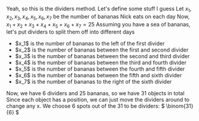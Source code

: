 Yeah, so this is the dividers method. Let's define some stuff I guess
Let $x_1, x_2, x_3, x_4, x_5, x_6, x_7$ be the number of bananas Nick eats on each day
Now, $x_1 + x_2 + x_3 + x_4 + x_5 + x_6 + x_7 = 25$
Assuming you have a sea of bananas, let's put dividers to split them off into different days

<ul>
<li> $x_1$ is the number of bananas to the left of the first divider
<li> $x_2$ is the number of bananas between the first and second divider
<li> $x_3$ is the number of bananas between the second and third divider
<li> $x_4$ is the number of bananas between the third and fourth divider
<li> $x_5$ is the number of bananas between the fourth and fifth divider
<li> $x_6$ is the number of bananas between the fifth and sixth divider
<li> $x_7$ is the number of bananas to the right of the sixth divider
</ul>
Now, we have 6 dividers and 25 bananas, so we have 31 objects in total 
Since each object has a position, we can just move the dividers around to change any x.
We choose 6 spots out of the 31 to be dividers: $ \binom{31}{6} $
